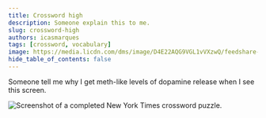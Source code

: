 ```yaml
---
title: Crossword high
description: Someone explain this to me.
slug: crossword-high
authors: icasmarques
tags: [crossword, vocabulary]
image: https://media.licdn.com/dms/image/D4E22AQG9VGL1vVXzwQ/feedshare-shrink_800/0/1706916642073?e=1715212800&v=beta&t=AMr8Zcx6yyp9w3lHiBRAyijunhIZzAwGPQbkgDAhLMI
hide_table_of_contents: false
---
```


Someone tell me why I get meth-like levels of dopamine release when I see this screen.

![Screenshot of a completed New York Times crossword puzzle.](https://media.licdn.com/dms/image/D4E22AQG9VGL1vVXzwQ/feedshare-shrink_800/0/1706916642073?e=1715212800&v=beta&t=AMr8Zcx6yyp9w3lHiBRAyijunhIZzAwGPQbkgDAhLMI)
